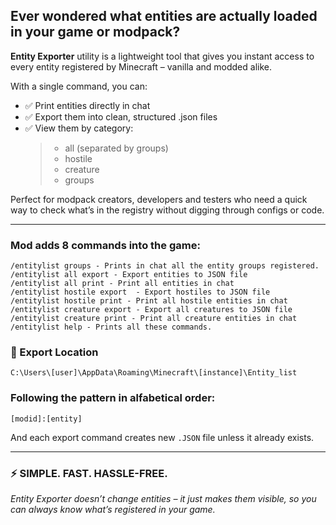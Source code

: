 ## Ever wondered what entities are actually loaded in your game or modpack?
**Entity Exporter** utility is a lightweight tool that gives you instant access to every entity registered by Minecraft – vanilla and modded alike.

With a single command, you can:
- ✅ Print entities directly in chat
- ✅ Export them into clean, structured .json files
- ✅ View them by category: 
    > - all (separated by groups)
    > -  hostile
    > - creature 
  > - groups

Perfect for modpack creators, developers and testers who need a quick way to check what’s in the registry without digging through configs or code.
***
### Mod adds 8 commands into the game:

```
/entitylist groups - Prints in chat all the entity groups registered.
/entitylist all export - Export entities to JSON file
/entitylist all print - Print all entities in chat
/entitylist hostile export  - Export hostiles to JSON file
/entitylist hostile print - Print all hostile entities in chat
/entitylist creature export - Export all creatures to JSON file
/entitylist creature print - Print all creature entities in chat
/entitylist help - Prints all these commands.
```
### 📂 Export Location

```
C:\Users\[user]\AppData\Roaming\Minecraft\[instance]\Entity_list
```
### Following the pattern in alfabetical order:
```
[modid]:[entity]
```

And each export command creates new `.JSON` file unless it already exists.
***
### ⚡ SIMPLE. FAST. HASSLE-FREE.

_Entity Exporter doesn’t change entities – it just makes them visible, so you can always know what’s registered in your game._

